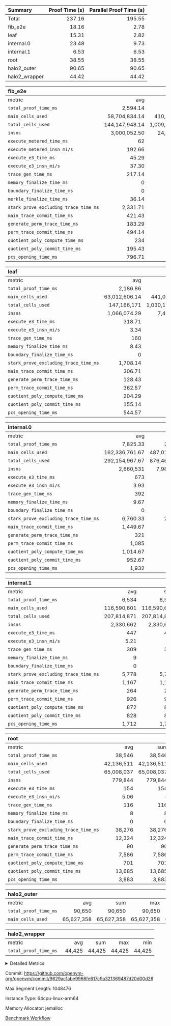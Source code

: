 | Summary | Proof Time (s) | Parallel Proof Time (s) |
|:---|---:|---:|
| Total |  237.16 |  195.55 |
| fib_e2e |  18.16 |  2.78 |
| leaf |  15.31 |  2.82 |
| internal.0 |  23.48 |  9.73 |
| internal.1 |  6.53 |  6.53 |
| root |  38.55 |  38.55 |
| halo2_outer |  90.65 |  90.65 |
| halo2_wrapper |  44.42 |  44.42 |


| fib_e2e |||||
|:---|---:|---:|---:|---:|
|metric|avg|sum|max|min|
| `total_proof_time_ms ` |  2,594.14 |  18,159 |  2,782 |  1,951 |
| `main_cells_used     ` |  58,704,834.14 |  410,933,839 |  59,842,060 |  51,906,075 |
| `total_cells_used    ` |  144,147,948.14 |  1,009,035,637 |  146,796,066 |  128,298,001 |
| `insns               ` |  3,000,052.50 |  24,000,420 |  12,000,210 |  1,512,210 |
| `execute_metered_time_ms` |  62 | -          | -          | -          |
| `execute_metered_insn_mi/s` |  192.66 | -          |  192.66 |  192.66 |
| `execute_e3_time_ms  ` |  45.29 |  317 |  47 |  40 |
| `execute_e3_insn_mi/s` |  37.30 | -          |  37.52 |  37.11 |
| `trace_gen_time_ms   ` |  217.14 |  1,520 |  221 |  199 |
| `memory_finalize_time_ms` |  0 |  0 |  0 |  0 |
| `boundary_finalize_time_ms` |  0 |  0 |  0 |  0 |
| `merkle_finalize_time_ms` |  36.14 |  253 |  37 |  35 |
| `stark_prove_excluding_trace_time_ms` |  2,331.71 |  16,322 |  2,514 |  1,712 |
| `main_trace_commit_time_ms` |  421.43 |  2,950 |  470 |  312 |
| `generate_perm_trace_time_ms` |  183.29 |  1,283 |  211 |  133 |
| `perm_trace_commit_time_ms` |  494.14 |  3,459 |  533 |  336 |
| `quotient_poly_compute_time_ms` |  234 |  1,638 |  252 |  163 |
| `quotient_poly_commit_time_ms` |  195.43 |  1,368 |  243 |  161 |
| `pcs_opening_time_ms ` |  796.71 |  5,577 |  836 |  600 |

| leaf |||||
|:---|---:|---:|---:|---:|
|metric|avg|sum|max|min|
| `total_proof_time_ms ` |  2,186.86 |  15,308 |  2,824 |  2,006 |
| `main_cells_used     ` |  63,012,606.14 |  441,088,243 |  72,248,433 |  60,332,949 |
| `total_cells_used    ` |  147,166,171 |  1,030,163,197 |  170,627,131 |  140,164,943 |
| `insns               ` |  1,066,074.29 |  7,462,520 |  1,260,051 |  1,007,142 |
| `execute_e3_time_ms  ` |  318.71 |  2,231 |  330 |  315 |
| `execute_e3_insn_mi/s` |  3.34 | -          |  3.81 |  3.15 |
| `trace_gen_time_ms   ` |  160 |  1,120 |  189 |  151 |
| `memory_finalize_time_ms` |  8.43 |  59 |  9 |  8 |
| `boundary_finalize_time_ms` |  0 |  0 |  0 |  0 |
| `stark_prove_excluding_trace_time_ms` |  1,708.14 |  11,957 |  2,305 |  1,537 |
| `main_trace_commit_time_ms` |  306.71 |  2,147 |  413 |  269 |
| `generate_perm_trace_time_ms` |  128.43 |  899 |  176 |  115 |
| `perm_trace_commit_time_ms` |  362.57 |  2,538 |  504 |  325 |
| `quotient_poly_compute_time_ms` |  204.29 |  1,430 |  265 |  179 |
| `quotient_poly_commit_time_ms` |  155.14 |  1,086 |  226 |  137 |
| `pcs_opening_time_ms ` |  544.57 |  3,812 |  716 |  488 |

| internal.0 |||||
|:---|---:|---:|---:|---:|
|metric|avg|sum|max|min|
| `total_proof_time_ms ` |  7,825.33 |  23,476 |  9,732 |  4,333 |
| `main_cells_used     ` |  162,336,761.67 |  487,010,285 |  207,103,947 |  74,651,553 |
| `total_cells_used    ` |  292,154,967.67 |  876,464,903 |  371,610,213 |  136,142,163 |
| `insns               ` |  2,660,531 |  7,981,593 |  3,422,596 |  1,151,484 |
| `execute_e3_time_ms  ` |  673 |  2,019 |  864 |  298 |
| `execute_e3_insn_mi/s` |  3.93 | -          |  3.97 |  3.86 |
| `trace_gen_time_ms   ` |  392 |  1,176 |  498 |  180 |
| `memory_finalize_time_ms` |  9.67 |  29 |  11 |  8 |
| `boundary_finalize_time_ms` |  0 |  0 |  0 |  0 |
| `stark_prove_excluding_trace_time_ms` |  6,760.33 |  20,281 |  8,370 |  3,855 |
| `main_trace_commit_time_ms` |  1,449.67 |  4,349 |  1,862 |  728 |
| `generate_perm_trace_time_ms` |  321 |  963 |  398 |  169 |
| `perm_trace_commit_time_ms` |  1,085 |  3,255 |  1,332 |  592 |
| `quotient_poly_compute_time_ms` |  1,014.67 |  3,044 |  1,288 |  535 |
| `quotient_poly_commit_time_ms` |  952.67 |  2,858 |  1,217 |  567 |
| `pcs_opening_time_ms ` |  1,932 |  5,796 |  2,271 |  1,258 |

| internal.1 |||||
|:---|---:|---:|---:|---:|
|metric|avg|sum|max|min|
| `total_proof_time_ms ` |  6,534 |  6,534 |  6,534 |  6,534 |
| `main_cells_used     ` |  116,590,601 |  116,590,601 |  116,590,601 |  116,590,601 |
| `total_cells_used    ` |  207,814,871 |  207,814,871 |  207,814,871 |  207,814,871 |
| `insns               ` |  2,330,662 |  2,330,662 |  2,330,662 |  2,330,662 |
| `execute_e3_time_ms  ` |  447 |  447 |  447 |  447 |
| `execute_e3_insn_mi/s` |  5.21 | -          |  5.21 |  5.21 |
| `trace_gen_time_ms   ` |  309 |  309 |  309 |  309 |
| `memory_finalize_time_ms` |  9 |  9 |  9 |  9 |
| `boundary_finalize_time_ms` |  0 |  0 |  0 |  0 |
| `stark_prove_excluding_trace_time_ms` |  5,778 |  5,778 |  5,778 |  5,778 |
| `main_trace_commit_time_ms` |  1,167 |  1,167 |  1,167 |  1,167 |
| `generate_perm_trace_time_ms` |  264 |  264 |  264 |  264 |
| `perm_trace_commit_time_ms` |  926 |  926 |  926 |  926 |
| `quotient_poly_compute_time_ms` |  872 |  872 |  872 |  872 |
| `quotient_poly_commit_time_ms` |  828 |  828 |  828 |  828 |
| `pcs_opening_time_ms ` |  1,712 |  1,712 |  1,712 |  1,712 |

| root |||||
|:---|---:|---:|---:|---:|
|metric|avg|sum|max|min|
| `total_proof_time_ms ` |  38,546 |  38,546 |  38,546 |  38,546 |
| `main_cells_used     ` |  42,136,511 |  42,136,511 |  42,136,511 |  42,136,511 |
| `total_cells_used    ` |  65,008,037 |  65,008,037 |  65,008,037 |  65,008,037 |
| `insns               ` |  779,844 |  779,844 |  779,844 |  779,844 |
| `execute_e3_time_ms  ` |  154 |  154 |  154 |  154 |
| `execute_e3_insn_mi/s` |  5.06 | -          |  5.06 |  5.06 |
| `trace_gen_time_ms   ` |  116 |  116 |  116 |  116 |
| `memory_finalize_time_ms` |  8 |  8 |  8 |  8 |
| `boundary_finalize_time_ms` |  0 |  0 |  0 |  0 |
| `stark_prove_excluding_trace_time_ms` |  38,276 |  38,276 |  38,276 |  38,276 |
| `main_trace_commit_time_ms` |  12,324 |  12,324 |  12,324 |  12,324 |
| `generate_perm_trace_time_ms` |  90 |  90 |  90 |  90 |
| `perm_trace_commit_time_ms` |  7,586 |  7,586 |  7,586 |  7,586 |
| `quotient_poly_compute_time_ms` |  701 |  701 |  701 |  701 |
| `quotient_poly_commit_time_ms` |  13,685 |  13,685 |  13,685 |  13,685 |
| `pcs_opening_time_ms ` |  3,883 |  3,883 |  3,883 |  3,883 |

| halo2_outer |||||
|:---|---:|---:|---:|---:|
|metric|avg|sum|max|min|
| `total_proof_time_ms ` |  90,650 |  90,650 |  90,650 |  90,650 |
| `main_cells_used     ` |  65,627,358 |  65,627,358 |  65,627,358 |  65,627,358 |

| halo2_wrapper |||||
|:---|---:|---:|---:|---:|
|metric|avg|sum|max|min|
| `total_proof_time_ms ` |  44,425 |  44,425 |  44,425 |  44,425 |



<details>
<summary>Detailed Metrics</summary>

|  | trace_gen_time_ms | total_cells_used | system_trace_gen_time_ms | single_trace_gen_time_ms | prove_time_ms | prove_for_evm_time_ms | memory_finalize_time_ms | main_cells_used | insns | execute_e3_time_ms | execute_e3_insn_mi/s | boundary_finalize_time_ms | app proof_time_ms | agg_layer_time_ms |
| --- | --- | --- | --- | --- | --- | --- | --- | --- | --- | --- | --- | --- | --- |
|  | 115 | 65,008,037 | 115 | 2 | 90,662 | 44,425 | 8 | 42,136,511 | 779,844 | 152 | 5.13 | 0 | 19,942 | 39,670 | 

| group | total_proof_time_ms | single_leaf_agg_time_ms | single_internal_agg_time_ms | prove_segment_time_ms | num_children | memory_to_vec_partition_time_ms | main_cells_used | insns | fri.log_blowup | execute_metered_time_ms | execute_metered_insn_mi/s | compute_user_public_values_proof_time_ms |
| --- | --- | --- | --- | --- | --- | --- | --- | --- | --- | --- | --- | --- |
| fib_e2e |  |  |  | 2,177 |  | 6 |  | 12,000,210 | 1 | 62 | 192.66 | 33 | 
| halo2_outer | 90,650 |  |  |  |  |  | 65,627,358 |  |  |  |  |  | 
| halo2_wrapper | 44,425 |  |  |  |  |  |  |  |  |  |  |  | 
| internal.0 |  |  | 5,567 |  | 3 |  |  |  | 2 |  |  |  | 
| internal.1 |  |  | 7,775 |  | 3 |  |  |  | 2 |  |  |  | 
| leaf |  | 3,604 |  |  | 1 |  |  |  | 1 |  |  |  | 

| group | air_name | idx | rows | prep_cols | perm_cols | main_cols | cells |
| --- | --- | --- | --- | --- | --- | --- | --- |
| internal.0 | AccessAdapterAir<2> | 0 | 1,048,576 |  | 12 | 11 | 24,117,248 | 
| internal.0 | AccessAdapterAir<2> | 1 | 1,048,576 |  | 12 | 11 | 24,117,248 | 
| internal.0 | AccessAdapterAir<2> | 2 | 524,288 |  | 12 | 11 | 12,058,624 | 
| internal.0 | AccessAdapterAir<4> | 0 | 524,288 |  | 12 | 13 | 13,107,200 | 
| internal.0 | AccessAdapterAir<4> | 1 | 524,288 |  | 12 | 13 | 13,107,200 | 
| internal.0 | AccessAdapterAir<4> | 2 | 262,144 |  | 12 | 13 | 6,553,600 | 
| internal.0 | AccessAdapterAir<8> | 0 | 16,384 |  | 12 | 17 | 475,136 | 
| internal.0 | AccessAdapterAir<8> | 1 | 16,384 |  | 12 | 17 | 475,136 | 
| internal.0 | AccessAdapterAir<8> | 2 | 4,096 |  | 12 | 17 | 118,784 | 
| internal.0 | FriReducedOpeningAir | 0 | 1,048,576 |  | 44 | 27 | 74,448,896 | 
| internal.0 | FriReducedOpeningAir | 1 | 1,048,576 |  | 44 | 27 | 74,448,896 | 
| internal.0 | FriReducedOpeningAir | 2 | 524,288 |  | 44 | 27 | 37,224,448 | 
| internal.0 | JalRangeCheckAir | 0 | 131,072 |  | 16 | 12 | 3,670,016 | 
| internal.0 | JalRangeCheckAir | 1 | 131,072 |  | 16 | 12 | 3,670,016 | 
| internal.0 | JalRangeCheckAir | 2 | 65,536 |  | 16 | 12 | 1,835,008 | 
| internal.0 | NativePoseidon2Air<BabyBearParameters>, 1> | 0 | 262,144 |  | 160 | 398 | 146,276,352 | 
| internal.0 | NativePoseidon2Air<BabyBearParameters>, 1> | 1 | 262,144 |  | 160 | 398 | 146,276,352 | 
| internal.0 | NativePoseidon2Air<BabyBearParameters>, 1> | 2 | 65,536 |  | 160 | 398 | 36,569,088 | 
| internal.0 | PhantomAir | 0 | 65,536 |  | 8 | 6 | 917,504 | 
| internal.0 | PhantomAir | 1 | 65,536 |  | 8 | 6 | 917,504 | 
| internal.0 | PhantomAir | 2 | 16,384 |  | 8 | 6 | 229,376 | 
| internal.0 | ProgramAir | 0 | 131,072 |  | 8 | 10 | 2,359,296 | 
| internal.0 | ProgramAir | 1 | 131,072 |  | 8 | 10 | 2,359,296 | 
| internal.0 | ProgramAir | 2 | 131,072 |  | 8 | 10 | 2,359,296 | 
| internal.0 | VariableRangeCheckerAir | 0 | 262,144 | 2 | 8 | 1 | 2,359,296 | 
| internal.0 | VariableRangeCheckerAir | 1 | 262,144 | 2 | 8 | 1 | 2,359,296 | 
| internal.0 | VariableRangeCheckerAir | 2 | 262,144 | 2 | 8 | 1 | 2,359,296 | 
| internal.0 | VmAirWrapper<AluNativeAdapterAir, FieldArithmeticCoreAir> | 0 | 2,097,152 |  | 20 | 29 | 102,760,448 | 
| internal.0 | VmAirWrapper<AluNativeAdapterAir, FieldArithmeticCoreAir> | 1 | 2,097,152 |  | 20 | 29 | 102,760,448 | 
| internal.0 | VmAirWrapper<AluNativeAdapterAir, FieldArithmeticCoreAir> | 2 | 1,048,576 |  | 20 | 29 | 51,380,224 | 
| internal.0 | VmAirWrapper<BranchNativeAdapterAir, BranchEqualCoreAir<1> | 0 | 524,288 |  | 16 | 23 | 20,447,232 | 
| internal.0 | VmAirWrapper<BranchNativeAdapterAir, BranchEqualCoreAir<1> | 1 | 524,288 |  | 16 | 23 | 20,447,232 | 
| internal.0 | VmAirWrapper<BranchNativeAdapterAir, BranchEqualCoreAir<1> | 2 | 131,072 |  | 16 | 23 | 5,111,808 | 
| internal.0 | VmAirWrapper<NativeAdapterAir<2, 0>, PublicValuesCoreAir> | 0 | 64 |  | 16 | 23 | 2,496 | 
| internal.0 | VmAirWrapper<NativeAdapterAir<2, 0>, PublicValuesCoreAir> | 1 | 64 |  | 16 | 23 | 2,496 | 
| internal.0 | VmAirWrapper<NativeAdapterAir<2, 0>, PublicValuesCoreAir> | 2 | 64 |  | 16 | 23 | 2,496 | 
| internal.0 | VmAirWrapper<NativeLoadStoreAdapterAir<1>, NativeLoadStoreCoreAir<1> | 0 | 1,048,576 |  | 24 | 21 | 47,185,920 | 
| internal.0 | VmAirWrapper<NativeLoadStoreAdapterAir<1>, NativeLoadStoreCoreAir<1> | 1 | 1,048,576 |  | 24 | 21 | 47,185,920 | 
| internal.0 | VmAirWrapper<NativeLoadStoreAdapterAir<1>, NativeLoadStoreCoreAir<1> | 2 | 262,144 |  | 24 | 21 | 11,796,480 | 
| internal.0 | VmAirWrapper<NativeLoadStoreAdapterAir<4>, NativeLoadStoreCoreAir<4> | 0 | 262,144 |  | 24 | 27 | 13,369,344 | 
| internal.0 | VmAirWrapper<NativeLoadStoreAdapterAir<4>, NativeLoadStoreCoreAir<4> | 1 | 262,144 |  | 24 | 27 | 13,369,344 | 
| internal.0 | VmAirWrapper<NativeLoadStoreAdapterAir<4>, NativeLoadStoreCoreAir<4> | 2 | 131,072 |  | 24 | 27 | 6,684,672 | 
| internal.0 | VmAirWrapper<NativeVectorizedAdapterAir<4>, FieldExtensionCoreAir> | 0 | 262,144 |  | 20 | 38 | 15,204,352 | 
| internal.0 | VmAirWrapper<NativeVectorizedAdapterAir<4>, FieldExtensionCoreAir> | 1 | 262,144 |  | 20 | 38 | 15,204,352 | 
| internal.0 | VmAirWrapper<NativeVectorizedAdapterAir<4>, FieldExtensionCoreAir> | 2 | 131,072 |  | 20 | 38 | 7,602,176 | 
| internal.0 | VmConnectorAir | 0 | 2 | 1 | 12 | 5 | 34 | 
| internal.0 | VmConnectorAir | 1 | 2 | 1 | 12 | 5 | 34 | 
| internal.0 | VmConnectorAir | 2 | 2 | 1 | 12 | 5 | 34 | 
| internal.0 | VolatileBoundaryAir | 0 | 262,144 |  | 12 | 12 | 6,291,456 | 
| internal.0 | VolatileBoundaryAir | 1 | 262,144 |  | 12 | 12 | 6,291,456 | 
| internal.0 | VolatileBoundaryAir | 2 | 131,072 |  | 12 | 12 | 3,145,728 | 
| internal.1 | AccessAdapterAir<2> | 3 | 524,288 |  | 12 | 11 | 12,058,624 | 
| internal.1 | AccessAdapterAir<4> | 3 | 262,144 |  | 12 | 13 | 6,553,600 | 
| internal.1 | AccessAdapterAir<8> | 3 | 8,192 |  | 12 | 17 | 237,568 | 
| internal.1 | FriReducedOpeningAir | 3 | 524,288 |  | 44 | 27 | 37,224,448 | 
| internal.1 | JalRangeCheckAir | 3 | 131,072 |  | 16 | 12 | 3,670,016 | 
| internal.1 | NativePoseidon2Air<BabyBearParameters>, 1> | 3 | 131,072 |  | 160 | 398 | 73,138,176 | 
| internal.1 | PhantomAir | 3 | 32,768 |  | 8 | 6 | 458,752 | 
| internal.1 | ProgramAir | 3 | 131,072 |  | 8 | 10 | 2,359,296 | 
| internal.1 | VariableRangeCheckerAir | 3 | 262,144 | 2 | 8 | 1 | 2,359,296 | 
| internal.1 | VmAirWrapper<AluNativeAdapterAir, FieldArithmeticCoreAir> | 3 | 2,097,152 |  | 20 | 29 | 102,760,448 | 
| internal.1 | VmAirWrapper<BranchNativeAdapterAir, BranchEqualCoreAir<1> | 3 | 262,144 |  | 16 | 23 | 10,223,616 | 
| internal.1 | VmAirWrapper<NativeAdapterAir<2, 0>, PublicValuesCoreAir> | 3 | 64 |  | 16 | 23 | 2,496 | 
| internal.1 | VmAirWrapper<NativeLoadStoreAdapterAir<1>, NativeLoadStoreCoreAir<1> | 3 | 524,288 |  | 24 | 21 | 23,592,960 | 
| internal.1 | VmAirWrapper<NativeLoadStoreAdapterAir<4>, NativeLoadStoreCoreAir<4> | 3 | 131,072 |  | 24 | 27 | 6,684,672 | 
| internal.1 | VmAirWrapper<NativeVectorizedAdapterAir<4>, FieldExtensionCoreAir> | 3 | 262,144 |  | 20 | 38 | 15,204,352 | 
| internal.1 | VmConnectorAir | 3 | 2 | 1 | 12 | 5 | 34 | 
| internal.1 | VolatileBoundaryAir | 3 | 262,144 |  | 12 | 12 | 6,291,456 | 
| leaf | AccessAdapterAir<2> | 0 | 262,144 |  | 16 | 11 | 7,077,888 | 
| leaf | AccessAdapterAir<2> | 1 | 262,144 |  | 16 | 11 | 7,077,888 | 
| leaf | AccessAdapterAir<2> | 2 | 262,144 |  | 16 | 11 | 7,077,888 | 
| leaf | AccessAdapterAir<2> | 3 | 262,144 |  | 16 | 11 | 7,077,888 | 
| leaf | AccessAdapterAir<2> | 4 | 262,144 |  | 16 | 11 | 7,077,888 | 
| leaf | AccessAdapterAir<2> | 5 | 262,144 |  | 16 | 11 | 7,077,888 | 
| leaf | AccessAdapterAir<2> | 6 | 262,144 |  | 16 | 11 | 7,077,888 | 
| leaf | AccessAdapterAir<4> | 0 | 131,072 |  | 16 | 13 | 3,801,088 | 
| leaf | AccessAdapterAir<4> | 1 | 131,072 |  | 16 | 13 | 3,801,088 | 
| leaf | AccessAdapterAir<4> | 2 | 131,072 |  | 16 | 13 | 3,801,088 | 
| leaf | AccessAdapterAir<4> | 3 | 131,072 |  | 16 | 13 | 3,801,088 | 
| leaf | AccessAdapterAir<4> | 4 | 131,072 |  | 16 | 13 | 3,801,088 | 
| leaf | AccessAdapterAir<4> | 5 | 131,072 |  | 16 | 13 | 3,801,088 | 
| leaf | AccessAdapterAir<4> | 6 | 131,072 |  | 16 | 13 | 3,801,088 | 
| leaf | AccessAdapterAir<8> | 0 | 4,096 |  | 16 | 17 | 135,168 | 
| leaf | AccessAdapterAir<8> | 1 | 2,048 |  | 16 | 17 | 67,584 | 
| leaf | AccessAdapterAir<8> | 2 | 2,048 |  | 16 | 17 | 67,584 | 
| leaf | AccessAdapterAir<8> | 3 | 2,048 |  | 16 | 17 | 67,584 | 
| leaf | AccessAdapterAir<8> | 4 | 2,048 |  | 16 | 17 | 67,584 | 
| leaf | AccessAdapterAir<8> | 5 | 2,048 |  | 16 | 17 | 67,584 | 
| leaf | AccessAdapterAir<8> | 6 | 4,096 |  | 16 | 17 | 135,168 | 
| leaf | FriReducedOpeningAir | 0 | 524,288 |  | 84 | 27 | 58,195,968 | 
| leaf | FriReducedOpeningAir | 1 | 262,144 |  | 84 | 27 | 29,097,984 | 
| leaf | FriReducedOpeningAir | 2 | 262,144 |  | 84 | 27 | 29,097,984 | 
| leaf | FriReducedOpeningAir | 3 | 262,144 |  | 84 | 27 | 29,097,984 | 
| leaf | FriReducedOpeningAir | 4 | 262,144 |  | 84 | 27 | 29,097,984 | 
| leaf | FriReducedOpeningAir | 5 | 262,144 |  | 84 | 27 | 29,097,984 | 
| leaf | FriReducedOpeningAir | 6 | 262,144 |  | 84 | 27 | 29,097,984 | 
| leaf | JalRangeCheckAir | 0 | 65,536 |  | 28 | 12 | 2,621,440 | 
| leaf | JalRangeCheckAir | 1 | 65,536 |  | 28 | 12 | 2,621,440 | 
| leaf | JalRangeCheckAir | 2 | 65,536 |  | 28 | 12 | 2,621,440 | 
| leaf | JalRangeCheckAir | 3 | 65,536 |  | 28 | 12 | 2,621,440 | 
| leaf | JalRangeCheckAir | 4 | 65,536 |  | 28 | 12 | 2,621,440 | 
| leaf | JalRangeCheckAir | 5 | 65,536 |  | 28 | 12 | 2,621,440 | 
| leaf | JalRangeCheckAir | 6 | 65,536 |  | 28 | 12 | 2,621,440 | 
| leaf | NativePoseidon2Air<BabyBearParameters>, 1> | 0 | 65,536 |  | 312 | 398 | 46,530,560 | 
| leaf | NativePoseidon2Air<BabyBearParameters>, 1> | 1 | 65,536 |  | 312 | 398 | 46,530,560 | 
| leaf | NativePoseidon2Air<BabyBearParameters>, 1> | 2 | 65,536 |  | 312 | 398 | 46,530,560 | 
| leaf | NativePoseidon2Air<BabyBearParameters>, 1> | 3 | 65,536 |  | 312 | 398 | 46,530,560 | 
| leaf | NativePoseidon2Air<BabyBearParameters>, 1> | 4 | 65,536 |  | 312 | 398 | 46,530,560 | 
| leaf | NativePoseidon2Air<BabyBearParameters>, 1> | 5 | 65,536 |  | 312 | 398 | 46,530,560 | 
| leaf | NativePoseidon2Air<BabyBearParameters>, 1> | 6 | 65,536 |  | 312 | 398 | 46,530,560 | 
| leaf | PhantomAir | 0 | 32,768 |  | 12 | 6 | 589,824 | 
| leaf | PhantomAir | 1 | 32,768 |  | 12 | 6 | 589,824 | 
| leaf | PhantomAir | 2 | 32,768 |  | 12 | 6 | 589,824 | 
| leaf | PhantomAir | 3 | 32,768 |  | 12 | 6 | 589,824 | 
| leaf | PhantomAir | 4 | 32,768 |  | 12 | 6 | 589,824 | 
| leaf | PhantomAir | 5 | 32,768 |  | 12 | 6 | 589,824 | 
| leaf | PhantomAir | 6 | 32,768 |  | 12 | 6 | 589,824 | 
| leaf | ProgramAir | 0 | 131,072 |  | 8 | 10 | 2,359,296 | 
| leaf | ProgramAir | 1 | 131,072 |  | 8 | 10 | 2,359,296 | 
| leaf | ProgramAir | 2 | 131,072 |  | 8 | 10 | 2,359,296 | 
| leaf | ProgramAir | 3 | 131,072 |  | 8 | 10 | 2,359,296 | 
| leaf | ProgramAir | 4 | 131,072 |  | 8 | 10 | 2,359,296 | 
| leaf | ProgramAir | 5 | 131,072 |  | 8 | 10 | 2,359,296 | 
| leaf | ProgramAir | 6 | 131,072 |  | 8 | 10 | 2,359,296 | 
| leaf | VariableRangeCheckerAir | 0 | 262,144 | 2 | 8 | 1 | 2,359,296 | 
| leaf | VariableRangeCheckerAir | 1 | 262,144 | 2 | 8 | 1 | 2,359,296 | 
| leaf | VariableRangeCheckerAir | 2 | 262,144 | 2 | 8 | 1 | 2,359,296 | 
| leaf | VariableRangeCheckerAir | 3 | 262,144 | 2 | 8 | 1 | 2,359,296 | 
| leaf | VariableRangeCheckerAir | 4 | 262,144 | 2 | 8 | 1 | 2,359,296 | 
| leaf | VariableRangeCheckerAir | 5 | 262,144 | 2 | 8 | 1 | 2,359,296 | 
| leaf | VariableRangeCheckerAir | 6 | 262,144 | 2 | 8 | 1 | 2,359,296 | 
| leaf | VmAirWrapper<AluNativeAdapterAir, FieldArithmeticCoreAir> | 0 | 1,048,576 |  | 36 | 29 | 68,157,440 | 
| leaf | VmAirWrapper<AluNativeAdapterAir, FieldArithmeticCoreAir> | 1 | 524,288 |  | 36 | 29 | 34,078,720 | 
| leaf | VmAirWrapper<AluNativeAdapterAir, FieldArithmeticCoreAir> | 2 | 524,288 |  | 36 | 29 | 34,078,720 | 
| leaf | VmAirWrapper<AluNativeAdapterAir, FieldArithmeticCoreAir> | 3 | 524,288 |  | 36 | 29 | 34,078,720 | 
| leaf | VmAirWrapper<AluNativeAdapterAir, FieldArithmeticCoreAir> | 4 | 524,288 |  | 36 | 29 | 34,078,720 | 
| leaf | VmAirWrapper<AluNativeAdapterAir, FieldArithmeticCoreAir> | 5 | 524,288 |  | 36 | 29 | 34,078,720 | 
| leaf | VmAirWrapper<AluNativeAdapterAir, FieldArithmeticCoreAir> | 6 | 1,048,576 |  | 36 | 29 | 68,157,440 | 
| leaf | VmAirWrapper<BranchNativeAdapterAir, BranchEqualCoreAir<1> | 0 | 131,072 |  | 28 | 23 | 6,684,672 | 
| leaf | VmAirWrapper<BranchNativeAdapterAir, BranchEqualCoreAir<1> | 1 | 131,072 |  | 28 | 23 | 6,684,672 | 
| leaf | VmAirWrapper<BranchNativeAdapterAir, BranchEqualCoreAir<1> | 2 | 131,072 |  | 28 | 23 | 6,684,672 | 
| leaf | VmAirWrapper<BranchNativeAdapterAir, BranchEqualCoreAir<1> | 3 | 131,072 |  | 28 | 23 | 6,684,672 | 
| leaf | VmAirWrapper<BranchNativeAdapterAir, BranchEqualCoreAir<1> | 4 | 131,072 |  | 28 | 23 | 6,684,672 | 
| leaf | VmAirWrapper<BranchNativeAdapterAir, BranchEqualCoreAir<1> | 5 | 131,072 |  | 28 | 23 | 6,684,672 | 
| leaf | VmAirWrapper<BranchNativeAdapterAir, BranchEqualCoreAir<1> | 6 | 131,072 |  | 28 | 23 | 6,684,672 | 
| leaf | VmAirWrapper<NativeAdapterAir<2, 0>, PublicValuesCoreAir> | 0 | 64 |  | 28 | 27 | 3,520 | 
| leaf | VmAirWrapper<NativeAdapterAir<2, 0>, PublicValuesCoreAir> | 1 | 64 |  | 28 | 27 | 3,520 | 
| leaf | VmAirWrapper<NativeAdapterAir<2, 0>, PublicValuesCoreAir> | 2 | 64 |  | 28 | 27 | 3,520 | 
| leaf | VmAirWrapper<NativeAdapterAir<2, 0>, PublicValuesCoreAir> | 3 | 64 |  | 28 | 27 | 3,520 | 
| leaf | VmAirWrapper<NativeAdapterAir<2, 0>, PublicValuesCoreAir> | 4 | 64 |  | 28 | 27 | 3,520 | 
| leaf | VmAirWrapper<NativeAdapterAir<2, 0>, PublicValuesCoreAir> | 5 | 64 |  | 28 | 27 | 3,520 | 
| leaf | VmAirWrapper<NativeAdapterAir<2, 0>, PublicValuesCoreAir> | 6 | 64 |  | 28 | 27 | 3,520 | 
| leaf | VmAirWrapper<NativeLoadStoreAdapterAir<1>, NativeLoadStoreCoreAir<1> | 0 | 524,288 |  | 40 | 21 | 31,981,568 | 
| leaf | VmAirWrapper<NativeLoadStoreAdapterAir<1>, NativeLoadStoreCoreAir<1> | 1 | 262,144 |  | 40 | 21 | 15,990,784 | 
| leaf | VmAirWrapper<NativeLoadStoreAdapterAir<1>, NativeLoadStoreCoreAir<1> | 2 | 262,144 |  | 40 | 21 | 15,990,784 | 
| leaf | VmAirWrapper<NativeLoadStoreAdapterAir<1>, NativeLoadStoreCoreAir<1> | 3 | 262,144 |  | 40 | 21 | 15,990,784 | 
| leaf | VmAirWrapper<NativeLoadStoreAdapterAir<1>, NativeLoadStoreCoreAir<1> | 4 | 262,144 |  | 40 | 21 | 15,990,784 | 
| leaf | VmAirWrapper<NativeLoadStoreAdapterAir<1>, NativeLoadStoreCoreAir<1> | 5 | 262,144 |  | 40 | 21 | 15,990,784 | 
| leaf | VmAirWrapper<NativeLoadStoreAdapterAir<1>, NativeLoadStoreCoreAir<1> | 6 | 262,144 |  | 40 | 21 | 15,990,784 | 
| leaf | VmAirWrapper<NativeLoadStoreAdapterAir<4>, NativeLoadStoreCoreAir<4> | 0 | 131,072 |  | 40 | 27 | 8,781,824 | 
| leaf | VmAirWrapper<NativeLoadStoreAdapterAir<4>, NativeLoadStoreCoreAir<4> | 1 | 131,072 |  | 40 | 27 | 8,781,824 | 
| leaf | VmAirWrapper<NativeLoadStoreAdapterAir<4>, NativeLoadStoreCoreAir<4> | 2 | 131,072 |  | 40 | 27 | 8,781,824 | 
| leaf | VmAirWrapper<NativeLoadStoreAdapterAir<4>, NativeLoadStoreCoreAir<4> | 3 | 131,072 |  | 40 | 27 | 8,781,824 | 
| leaf | VmAirWrapper<NativeLoadStoreAdapterAir<4>, NativeLoadStoreCoreAir<4> | 4 | 131,072 |  | 40 | 27 | 8,781,824 | 
| leaf | VmAirWrapper<NativeLoadStoreAdapterAir<4>, NativeLoadStoreCoreAir<4> | 5 | 131,072 |  | 40 | 27 | 8,781,824 | 
| leaf | VmAirWrapper<NativeLoadStoreAdapterAir<4>, NativeLoadStoreCoreAir<4> | 6 | 131,072 |  | 40 | 27 | 8,781,824 | 
| leaf | VmAirWrapper<NativeVectorizedAdapterAir<4>, FieldExtensionCoreAir> | 0 | 131,072 |  | 36 | 38 | 9,699,328 | 
| leaf | VmAirWrapper<NativeVectorizedAdapterAir<4>, FieldExtensionCoreAir> | 1 | 65,536 |  | 36 | 38 | 4,849,664 | 
| leaf | VmAirWrapper<NativeVectorizedAdapterAir<4>, FieldExtensionCoreAir> | 2 | 65,536 |  | 36 | 38 | 4,849,664 | 
| leaf | VmAirWrapper<NativeVectorizedAdapterAir<4>, FieldExtensionCoreAir> | 3 | 65,536 |  | 36 | 38 | 4,849,664 | 
| leaf | VmAirWrapper<NativeVectorizedAdapterAir<4>, FieldExtensionCoreAir> | 4 | 65,536 |  | 36 | 38 | 4,849,664 | 
| leaf | VmAirWrapper<NativeVectorizedAdapterAir<4>, FieldExtensionCoreAir> | 5 | 65,536 |  | 36 | 38 | 4,849,664 | 
| leaf | VmAirWrapper<NativeVectorizedAdapterAir<4>, FieldExtensionCoreAir> | 6 | 131,072 |  | 36 | 38 | 9,699,328 | 
| leaf | VmConnectorAir | 0 | 2 | 1 | 16 | 5 | 42 | 
| leaf | VmConnectorAir | 1 | 2 | 1 | 16 | 5 | 42 | 
| leaf | VmConnectorAir | 2 | 2 | 1 | 16 | 5 | 42 | 
| leaf | VmConnectorAir | 3 | 2 | 1 | 16 | 5 | 42 | 
| leaf | VmConnectorAir | 4 | 2 | 1 | 16 | 5 | 42 | 
| leaf | VmConnectorAir | 5 | 2 | 1 | 16 | 5 | 42 | 
| leaf | VmConnectorAir | 6 | 2 | 1 | 16 | 5 | 42 | 
| leaf | VolatileBoundaryAir | 0 | 131,072 |  | 20 | 12 | 4,194,304 | 
| leaf | VolatileBoundaryAir | 1 | 131,072 |  | 20 | 12 | 4,194,304 | 
| leaf | VolatileBoundaryAir | 2 | 131,072 |  | 20 | 12 | 4,194,304 | 
| leaf | VolatileBoundaryAir | 3 | 131,072 |  | 20 | 12 | 4,194,304 | 
| leaf | VolatileBoundaryAir | 4 | 131,072 |  | 20 | 12 | 4,194,304 | 
| leaf | VolatileBoundaryAir | 5 | 131,072 |  | 20 | 12 | 4,194,304 | 
| leaf | VolatileBoundaryAir | 6 | 131,072 |  | 20 | 12 | 4,194,304 | 
| root | AccessAdapterAir<2> | 0 | 262,144 |  | 8 | 11 | 4,980,736 | 
| root | AccessAdapterAir<4> | 0 | 131,072 |  | 8 | 13 | 2,752,512 | 
| root | AccessAdapterAir<8> | 0 | 4,096 |  | 8 | 17 | 102,400 | 
| root | FriReducedOpeningAir | 0 | 131,072 |  | 24 | 27 | 6,684,672 | 
| root | JalRangeCheckAir | 0 | 32,768 |  | 12 | 12 | 786,432 | 
| root | NativePoseidon2Air<BabyBearParameters>, 1> | 0 | 32,768 |  | 84 | 398 | 15,794,176 | 
| root | PhantomAir | 0 | 8,192 |  | 8 | 6 | 114,688 | 
| root | ProgramAir | 0 | 131,072 |  | 8 | 10 | 2,359,296 | 
| root | VariableRangeCheckerAir | 0 | 262,144 | 2 | 8 | 1 | 2,359,296 | 
| root | VmAirWrapper<AluNativeAdapterAir, FieldArithmeticCoreAir> | 0 | 524,288 |  | 12 | 29 | 21,495,808 | 
| root | VmAirWrapper<BranchNativeAdapterAir, BranchEqualCoreAir<1> | 0 | 131,072 |  | 12 | 23 | 4,587,520 | 
| root | VmAirWrapper<NativeAdapterAir<2, 0>, PublicValuesCoreAir> | 0 | 64 |  | 12 | 22 | 2,176 | 
| root | VmAirWrapper<NativeLoadStoreAdapterAir<1>, NativeLoadStoreCoreAir<1> | 0 | 262,144 |  | 16 | 21 | 9,699,328 | 
| root | VmAirWrapper<NativeLoadStoreAdapterAir<4>, NativeLoadStoreCoreAir<4> | 0 | 65,536 |  | 16 | 27 | 2,818,048 | 
| root | VmAirWrapper<NativeVectorizedAdapterAir<4>, FieldExtensionCoreAir> | 0 | 65,536 |  | 12 | 38 | 3,276,800 | 
| root | VmConnectorAir | 0 | 2 | 1 | 8 | 5 | 26 | 
| root | VolatileBoundaryAir | 0 | 131,072 |  | 8 | 12 | 2,621,440 | 

| group | air_name | segment | rows | prep_cols | perm_cols | main_cols | cells |
| --- | --- | --- | --- | --- | --- | --- | --- |
| fib_e2e | AccessAdapterAir<8> | 0 | 64 |  | 16 | 17 | 2,112 | 
| fib_e2e | AccessAdapterAir<8> | 1 | 16 |  | 16 | 17 | 528 | 
| fib_e2e | AccessAdapterAir<8> | 2 | 16 |  | 16 | 17 | 528 | 
| fib_e2e | AccessAdapterAir<8> | 3 | 16 |  | 16 | 17 | 528 | 
| fib_e2e | AccessAdapterAir<8> | 4 | 16 |  | 16 | 17 | 528 | 
| fib_e2e | AccessAdapterAir<8> | 5 | 16 |  | 16 | 17 | 528 | 
| fib_e2e | AccessAdapterAir<8> | 6 | 64 |  | 16 | 17 | 2,112 | 
| fib_e2e | BitwiseOperationLookupAir<8> | 0 | 65,536 | 3 | 8 | 2 | 655,360 | 
| fib_e2e | BitwiseOperationLookupAir<8> | 1 | 65,536 | 3 | 8 | 2 | 655,360 | 
| fib_e2e | BitwiseOperationLookupAir<8> | 2 | 65,536 | 3 | 8 | 2 | 655,360 | 
| fib_e2e | BitwiseOperationLookupAir<8> | 3 | 65,536 | 3 | 8 | 2 | 655,360 | 
| fib_e2e | BitwiseOperationLookupAir<8> | 4 | 65,536 | 3 | 8 | 2 | 655,360 | 
| fib_e2e | BitwiseOperationLookupAir<8> | 5 | 65,536 | 3 | 8 | 2 | 655,360 | 
| fib_e2e | BitwiseOperationLookupAir<8> | 6 | 65,536 | 3 | 8 | 2 | 655,360 | 
| fib_e2e | MemoryMerkleAir<8> | 0 | 256 |  | 16 | 32 | 12,288 | 
| fib_e2e | MemoryMerkleAir<8> | 1 | 128 |  | 16 | 32 | 6,144 | 
| fib_e2e | MemoryMerkleAir<8> | 2 | 128 |  | 16 | 32 | 6,144 | 
| fib_e2e | MemoryMerkleAir<8> | 3 | 128 |  | 16 | 32 | 6,144 | 
| fib_e2e | MemoryMerkleAir<8> | 4 | 128 |  | 16 | 32 | 6,144 | 
| fib_e2e | MemoryMerkleAir<8> | 5 | 128 |  | 16 | 32 | 6,144 | 
| fib_e2e | MemoryMerkleAir<8> | 6 | 256 |  | 16 | 32 | 12,288 | 
| fib_e2e | PersistentBoundaryAir<8> | 0 | 64 |  | 12 | 20 | 2,048 | 
| fib_e2e | PersistentBoundaryAir<8> | 1 | 16 |  | 12 | 20 | 512 | 
| fib_e2e | PersistentBoundaryAir<8> | 2 | 16 |  | 12 | 20 | 512 | 
| fib_e2e | PersistentBoundaryAir<8> | 3 | 16 |  | 12 | 20 | 512 | 
| fib_e2e | PersistentBoundaryAir<8> | 4 | 16 |  | 12 | 20 | 512 | 
| fib_e2e | PersistentBoundaryAir<8> | 5 | 16 |  | 12 | 20 | 512 | 
| fib_e2e | PersistentBoundaryAir<8> | 6 | 64 |  | 12 | 20 | 2,048 | 
| fib_e2e | PhantomAir | 0 | 1 |  | 12 | 6 | 18 | 
| fib_e2e | Poseidon2PeripheryAir<BabyBearParameters>, 1> | 0 | 256 |  | 8 | 300 | 78,848 | 
| fib_e2e | Poseidon2PeripheryAir<BabyBearParameters>, 1> | 1 | 128 |  | 8 | 300 | 39,424 | 
| fib_e2e | Poseidon2PeripheryAir<BabyBearParameters>, 1> | 2 | 128 |  | 8 | 300 | 39,424 | 
| fib_e2e | Poseidon2PeripheryAir<BabyBearParameters>, 1> | 3 | 128 |  | 8 | 300 | 39,424 | 
| fib_e2e | Poseidon2PeripheryAir<BabyBearParameters>, 1> | 4 | 128 |  | 8 | 300 | 39,424 | 
| fib_e2e | Poseidon2PeripheryAir<BabyBearParameters>, 1> | 5 | 128 |  | 8 | 300 | 39,424 | 
| fib_e2e | Poseidon2PeripheryAir<BabyBearParameters>, 1> | 6 | 256 |  | 8 | 300 | 78,848 | 
| fib_e2e | ProgramAir | 0 | 8,192 |  | 8 | 10 | 147,456 | 
| fib_e2e | ProgramAir | 1 | 8,192 |  | 8 | 10 | 147,456 | 
| fib_e2e | ProgramAir | 2 | 8,192 |  | 8 | 10 | 147,456 | 
| fib_e2e | ProgramAir | 3 | 8,192 |  | 8 | 10 | 147,456 | 
| fib_e2e | ProgramAir | 4 | 8,192 |  | 8 | 10 | 147,456 | 
| fib_e2e | ProgramAir | 5 | 8,192 |  | 8 | 10 | 147,456 | 
| fib_e2e | ProgramAir | 6 | 8,192 |  | 8 | 10 | 147,456 | 
| fib_e2e | RangeTupleCheckerAir<2> | 0 | 524,288 | 2 | 8 | 1 | 4,718,592 | 
| fib_e2e | RangeTupleCheckerAir<2> | 1 | 524,288 | 2 | 8 | 1 | 4,718,592 | 
| fib_e2e | RangeTupleCheckerAir<2> | 2 | 524,288 | 2 | 8 | 1 | 4,718,592 | 
| fib_e2e | RangeTupleCheckerAir<2> | 3 | 524,288 | 2 | 8 | 1 | 4,718,592 | 
| fib_e2e | RangeTupleCheckerAir<2> | 4 | 524,288 | 2 | 8 | 1 | 4,718,592 | 
| fib_e2e | RangeTupleCheckerAir<2> | 5 | 524,288 | 2 | 8 | 1 | 4,718,592 | 
| fib_e2e | RangeTupleCheckerAir<2> | 6 | 524,288 | 2 | 8 | 1 | 4,718,592 | 
| fib_e2e | Rv32HintStoreAir | 0 | 4 |  | 44 | 32 | 304 | 
| fib_e2e | VariableRangeCheckerAir | 0 | 262,144 | 2 | 8 | 1 | 2,359,296 | 
| fib_e2e | VariableRangeCheckerAir | 1 | 262,144 | 2 | 8 | 1 | 2,359,296 | 
| fib_e2e | VariableRangeCheckerAir | 2 | 262,144 | 2 | 8 | 1 | 2,359,296 | 
| fib_e2e | VariableRangeCheckerAir | 3 | 262,144 | 2 | 8 | 1 | 2,359,296 | 
| fib_e2e | VariableRangeCheckerAir | 4 | 262,144 | 2 | 8 | 1 | 2,359,296 | 
| fib_e2e | VariableRangeCheckerAir | 5 | 262,144 | 2 | 8 | 1 | 2,359,296 | 
| fib_e2e | VariableRangeCheckerAir | 6 | 262,144 | 2 | 8 | 1 | 2,359,296 | 
| fib_e2e | VmAirWrapper<Rv32BaseAluAdapterAir, BaseAluCoreAir<4, 8> | 0 | 2,097,152 |  | 52 | 36 | 184,549,376 | 
| fib_e2e | VmAirWrapper<Rv32BaseAluAdapterAir, BaseAluCoreAir<4, 8> | 1 | 2,097,152 |  | 52 | 36 | 184,549,376 | 
| fib_e2e | VmAirWrapper<Rv32BaseAluAdapterAir, BaseAluCoreAir<4, 8> | 2 | 2,097,152 |  | 52 | 36 | 184,549,376 | 
| fib_e2e | VmAirWrapper<Rv32BaseAluAdapterAir, BaseAluCoreAir<4, 8> | 3 | 2,097,152 |  | 52 | 36 | 184,549,376 | 
| fib_e2e | VmAirWrapper<Rv32BaseAluAdapterAir, BaseAluCoreAir<4, 8> | 4 | 2,097,152 |  | 52 | 36 | 184,549,376 | 
| fib_e2e | VmAirWrapper<Rv32BaseAluAdapterAir, BaseAluCoreAir<4, 8> | 5 | 2,097,152 |  | 52 | 36 | 184,549,376 | 
| fib_e2e | VmAirWrapper<Rv32BaseAluAdapterAir, BaseAluCoreAir<4, 8> | 6 | 1,048,576 |  | 52 | 36 | 92,274,688 | 
| fib_e2e | VmAirWrapper<Rv32BaseAluAdapterAir, LessThanCoreAir<4, 8> | 0 | 524,288 |  | 40 | 37 | 40,370,176 | 
| fib_e2e | VmAirWrapper<Rv32BaseAluAdapterAir, LessThanCoreAir<4, 8> | 1 | 524,288 |  | 40 | 37 | 40,370,176 | 
| fib_e2e | VmAirWrapper<Rv32BaseAluAdapterAir, LessThanCoreAir<4, 8> | 2 | 524,288 |  | 40 | 37 | 40,370,176 | 
| fib_e2e | VmAirWrapper<Rv32BaseAluAdapterAir, LessThanCoreAir<4, 8> | 3 | 524,288 |  | 40 | 37 | 40,370,176 | 
| fib_e2e | VmAirWrapper<Rv32BaseAluAdapterAir, LessThanCoreAir<4, 8> | 4 | 524,288 |  | 40 | 37 | 40,370,176 | 
| fib_e2e | VmAirWrapper<Rv32BaseAluAdapterAir, LessThanCoreAir<4, 8> | 5 | 524,288 |  | 40 | 37 | 40,370,176 | 
| fib_e2e | VmAirWrapper<Rv32BaseAluAdapterAir, LessThanCoreAir<4, 8> | 6 | 524,288 |  | 40 | 37 | 40,370,176 | 
| fib_e2e | VmAirWrapper<Rv32BranchAdapterAir, BranchEqualCoreAir<4> | 0 | 262,144 |  | 28 | 26 | 14,155,776 | 
| fib_e2e | VmAirWrapper<Rv32BranchAdapterAir, BranchEqualCoreAir<4> | 1 | 262,144 |  | 28 | 26 | 14,155,776 | 
| fib_e2e | VmAirWrapper<Rv32BranchAdapterAir, BranchEqualCoreAir<4> | 2 | 262,144 |  | 28 | 26 | 14,155,776 | 
| fib_e2e | VmAirWrapper<Rv32BranchAdapterAir, BranchEqualCoreAir<4> | 3 | 262,144 |  | 28 | 26 | 14,155,776 | 
| fib_e2e | VmAirWrapper<Rv32BranchAdapterAir, BranchEqualCoreAir<4> | 4 | 262,144 |  | 28 | 26 | 14,155,776 | 
| fib_e2e | VmAirWrapper<Rv32BranchAdapterAir, BranchEqualCoreAir<4> | 5 | 262,144 |  | 28 | 26 | 14,155,776 | 
| fib_e2e | VmAirWrapper<Rv32BranchAdapterAir, BranchEqualCoreAir<4> | 6 | 262,144 |  | 28 | 26 | 14,155,776 | 
| fib_e2e | VmAirWrapper<Rv32BranchAdapterAir, BranchLessThanCoreAir<4, 8> | 0 | 4 |  | 32 | 32 | 256 | 
| fib_e2e | VmAirWrapper<Rv32BranchAdapterAir, BranchLessThanCoreAir<4, 8> | 6 | 2 |  | 32 | 32 | 128 | 
| fib_e2e | VmAirWrapper<Rv32CondRdWriteAdapterAir, Rv32JalLuiCoreAir> | 0 | 131,072 |  | 28 | 18 | 6,029,312 | 
| fib_e2e | VmAirWrapper<Rv32CondRdWriteAdapterAir, Rv32JalLuiCoreAir> | 1 | 131,072 |  | 28 | 18 | 6,029,312 | 
| fib_e2e | VmAirWrapper<Rv32CondRdWriteAdapterAir, Rv32JalLuiCoreAir> | 2 | 131,072 |  | 28 | 18 | 6,029,312 | 
| fib_e2e | VmAirWrapper<Rv32CondRdWriteAdapterAir, Rv32JalLuiCoreAir> | 3 | 131,072 |  | 28 | 18 | 6,029,312 | 
| fib_e2e | VmAirWrapper<Rv32CondRdWriteAdapterAir, Rv32JalLuiCoreAir> | 4 | 131,072 |  | 28 | 18 | 6,029,312 | 
| fib_e2e | VmAirWrapper<Rv32CondRdWriteAdapterAir, Rv32JalLuiCoreAir> | 5 | 131,072 |  | 28 | 18 | 6,029,312 | 
| fib_e2e | VmAirWrapper<Rv32CondRdWriteAdapterAir, Rv32JalLuiCoreAir> | 6 | 131,072 |  | 28 | 18 | 6,029,312 | 
| fib_e2e | VmAirWrapper<Rv32JalrAdapterAir, Rv32JalrCoreAir> | 0 | 4 |  | 36 | 28 | 256 | 
| fib_e2e | VmAirWrapper<Rv32JalrAdapterAir, Rv32JalrCoreAir> | 6 | 16 |  | 36 | 28 | 1,024 | 
| fib_e2e | VmAirWrapper<Rv32LoadStoreAdapterAir, LoadStoreCoreAir<4> | 0 | 32 |  | 52 | 41 | 2,976 | 
| fib_e2e | VmAirWrapper<Rv32LoadStoreAdapterAir, LoadStoreCoreAir<4> | 6 | 64 |  | 52 | 41 | 5,952 | 
| fib_e2e | VmAirWrapper<Rv32RdWriteAdapterAir, Rv32AuipcCoreAir> | 0 | 8 |  | 28 | 20 | 384 | 
| fib_e2e | VmAirWrapper<Rv32RdWriteAdapterAir, Rv32AuipcCoreAir> | 6 | 4 |  | 28 | 20 | 192 | 
| fib_e2e | VmConnectorAir | 0 | 2 | 1 | 16 | 5 | 42 | 
| fib_e2e | VmConnectorAir | 1 | 2 | 1 | 16 | 5 | 42 | 
| fib_e2e | VmConnectorAir | 2 | 2 | 1 | 16 | 5 | 42 | 
| fib_e2e | VmConnectorAir | 3 | 2 | 1 | 16 | 5 | 42 | 
| fib_e2e | VmConnectorAir | 4 | 2 | 1 | 16 | 5 | 42 | 
| fib_e2e | VmConnectorAir | 5 | 2 | 1 | 16 | 5 | 42 | 
| fib_e2e | VmConnectorAir | 6 | 2 | 1 | 16 | 5 | 42 | 

| group | idx | trace_gen_time_ms | total_proof_time_ms | total_cells_used | total_cells | system_trace_gen_time_ms | stark_prove_excluding_trace_time_ms | single_trace_gen_time_ms | quotient_poly_compute_time_ms | quotient_poly_commit_time_ms | perm_trace_commit_time_ms | pcs_opening_time_ms | memory_finalize_time_ms | main_trace_commit_time_ms | main_cells_used | insns | generate_perm_trace_time_ms | fri.log_blowup | execute_e3_time_ms | execute_e3_insn_mi/s | boundary_finalize_time_ms |
| --- | --- | --- | --- | --- | --- | --- | --- | --- | --- | --- | --- | --- | --- | --- | --- | --- | --- | --- | --- | --- | --- |
| internal.0 | 0 | 498 | 9,732 | 371,610,213 | 472,992,226 | 498 | 8,370 | 2 | 1,288 | 1,217 | 1,331 | 2,271 | 11 | 1,862 | 207,103,947 | 3,422,596 | 396 |  | 864 | 3.96 | 0 | 
| internal.0 | 1 | 498 | 9,411 | 368,712,527 | 472,992,226 | 498 | 8,056 | 2 | 1,221 | 1,074 | 1,332 | 2,267 | 10 | 1,759 | 205,254,785 | 3,407,513 | 398 |  | 857 | 3.97 | 0 | 
| internal.0 | 2 | 180 | 4,333 | 136,142,163 | 185,031,138 | 180 | 3,855 | 2 | 535 | 567 | 592 | 1,258 | 8 | 728 | 74,651,553 | 1,151,484 | 169 |  | 298 | 3.86 | 0 | 
| internal.1 | 3 | 309 | 6,534 | 207,814,871 | 302,819,810 | 309 | 5,778 | 2 | 872 | 828 | 926 | 1,712 | 9 | 1,167 | 116,590,601 | 2,330,662 | 264 |  | 447 | 5.21 | 0 | 
| leaf | 0 | 189 | 2,824 | 170,627,131 | 253,173,226 | 189 | 2,305 | 2 | 265 | 226 | 504 | 716 | 9 | 413 | 72,248,433 | 1,260,051 | 176 |  | 330 | 3.81 | 0 | 
| leaf | 1 | 151 | 2,012 | 140,166,903 | 169,088,490 | 151 | 1,544 | 2 | 197 | 137 | 325 | 494 | 9 | 270 | 60,333,537 | 1,007,191 | 116 |  | 317 | 3.17 | 0 | 
| leaf | 2 | 151 | 2,026 | 140,167,143 | 169,088,490 | 151 | 1,556 | 2 | 185 | 142 | 325 | 496 | 8 | 282 | 60,333,609 | 1,007,197 | 118 |  | 319 | 3.15 | 0 | 
| leaf | 3 | 151 | 2,011 | 140,168,343 | 169,088,490 | 151 | 1,544 | 2 | 179 | 138 | 326 | 488 | 8 | 291 | 60,333,969 | 1,007,227 | 115 |  | 316 | 3.18 | 0 | 
| leaf | 4 | 152 | 2,037 | 140,167,103 | 169,088,490 | 152 | 1,569 | 2 | 189 | 138 | 330 | 501 | 8 | 287 | 60,333,597 | 1,007,196 | 116 |  | 316 | 3.19 | 0 | 
| leaf | 5 | 151 | 2,006 | 140,164,943 | 169,088,490 | 151 | 1,537 | 2 | 185 | 139 | 326 | 494 | 9 | 269 | 60,332,949 | 1,007,142 | 118 |  | 318 | 3.16 | 0 | 
| leaf | 6 | 175 | 2,392 | 158,701,631 | 208,084,458 | 175 | 1,902 | 2 | 230 | 166 | 402 | 623 | 8 | 335 | 67,172,149 | 1,166,516 | 140 |  | 315 | 3.69 | 0 | 
| root | 0 | 116 | 38,546 | 65,008,037 | 80,435,354 | 116 | 38,276 | 2 | 701 | 13,685 | 7,586 | 3,883 | 8 | 12,324 | 42,136,511 | 779,844 | 90 | 3 | 154 | 5.06 | 0 | 

| group | idx | trace_height_constraint | weighted_sum | threshold |
| --- | --- | --- | --- | --- |
| internal.0 | 0 | 0 | 11,927,684 | 2,013,265,921 | 
| internal.0 | 0 | 1 | 65,323,264 | 2,013,265,921 | 
| internal.0 | 0 | 2 | 5,963,842 | 2,013,265,921 | 
| internal.0 | 0 | 3 | 64,782,596 | 2,013,265,921 | 
| internal.0 | 0 | 4 | 524,288 | 2,013,265,921 | 
| internal.0 | 0 | 5 | 148,914,890 | 2,013,265,921 | 
| internal.0 | 1 | 0 | 11,927,684 | 2,013,265,921 | 
| internal.0 | 1 | 1 | 65,323,264 | 2,013,265,921 | 
| internal.0 | 1 | 2 | 5,963,842 | 2,013,265,921 | 
| internal.0 | 1 | 3 | 64,782,596 | 2,013,265,921 | 
| internal.0 | 1 | 4 | 524,288 | 2,013,265,921 | 
| internal.0 | 1 | 5 | 148,914,890 | 2,013,265,921 | 
| internal.0 | 2 | 0 | 4,882,564 | 2,013,265,921 | 
| internal.0 | 2 | 1 | 26,358,016 | 2,013,265,921 | 
| internal.0 | 2 | 2 | 2,441,282 | 2,013,265,921 | 
| internal.0 | 2 | 3 | 26,091,780 | 2,013,265,921 | 
| internal.0 | 2 | 4 | 131,072 | 2,013,265,921 | 
| internal.0 | 2 | 5 | 60,297,930 | 2,013,265,921 | 
| internal.1 | 3 | 0 | 8,454,276 | 2,013,265,921 | 
| internal.1 | 3 | 1 | 40,132,864 | 2,013,265,921 | 
| internal.1 | 3 | 2 | 4,227,138 | 2,013,265,921 | 
| internal.1 | 3 | 3 | 40,386,820 | 2,013,265,921 | 
| internal.1 | 3 | 4 | 262,144 | 2,013,265,921 | 
| internal.1 | 3 | 5 | 93,856,458 | 2,013,265,921 | 
| leaf | 0 | 0 | 5,439,620 | 2,013,265,921 | 
| leaf | 0 | 1 | 26,751,232 | 2,013,265,921 | 
| leaf | 0 | 2 | 2,719,810 | 2,013,265,921 | 
| leaf | 0 | 3 | 26,878,212 | 2,013,265,921 | 
| leaf | 0 | 4 | 131,072 | 2,013,265,921 | 
| leaf | 0 | 5 | 62,313,162 | 2,013,265,921 | 
| leaf | 1 | 0 | 3,211,396 | 2,013,265,921 | 
| leaf | 1 | 1 | 16,914,688 | 2,013,265,921 | 
| leaf | 1 | 2 | 1,605,698 | 2,013,265,921 | 
| leaf | 1 | 3 | 17,043,716 | 2,013,265,921 | 
| leaf | 1 | 4 | 131,072 | 2,013,265,921 | 
| leaf | 1 | 5 | 39,299,786 | 2,013,265,921 | 
| leaf | 2 | 0 | 3,211,396 | 2,013,265,921 | 
| leaf | 2 | 1 | 16,914,688 | 2,013,265,921 | 
| leaf | 2 | 2 | 1,605,698 | 2,013,265,921 | 
| leaf | 2 | 3 | 17,043,716 | 2,013,265,921 | 
| leaf | 2 | 4 | 131,072 | 2,013,265,921 | 
| leaf | 2 | 5 | 39,299,786 | 2,013,265,921 | 
| leaf | 3 | 0 | 3,211,396 | 2,013,265,921 | 
| leaf | 3 | 1 | 16,914,688 | 2,013,265,921 | 
| leaf | 3 | 2 | 1,605,698 | 2,013,265,921 | 
| leaf | 3 | 3 | 17,043,716 | 2,013,265,921 | 
| leaf | 3 | 4 | 131,072 | 2,013,265,921 | 
| leaf | 3 | 5 | 39,299,786 | 2,013,265,921 | 
| leaf | 4 | 0 | 3,211,396 | 2,013,265,921 | 
| leaf | 4 | 1 | 16,914,688 | 2,013,265,921 | 
| leaf | 4 | 2 | 1,605,698 | 2,013,265,921 | 
| leaf | 4 | 3 | 17,043,716 | 2,013,265,921 | 
| leaf | 4 | 4 | 131,072 | 2,013,265,921 | 
| leaf | 4 | 5 | 39,299,786 | 2,013,265,921 | 
| leaf | 5 | 0 | 3,211,396 | 2,013,265,921 | 
| leaf | 5 | 1 | 16,914,688 | 2,013,265,921 | 
| leaf | 5 | 2 | 1,605,698 | 2,013,265,921 | 
| leaf | 5 | 3 | 17,043,716 | 2,013,265,921 | 
| leaf | 5 | 4 | 131,072 | 2,013,265,921 | 
| leaf | 5 | 5 | 39,299,786 | 2,013,265,921 | 
| leaf | 6 | 0 | 4,391,044 | 2,013,265,921 | 
| leaf | 6 | 1 | 20,459,776 | 2,013,265,921 | 
| leaf | 6 | 2 | 2,195,522 | 2,013,265,921 | 
| leaf | 6 | 3 | 20,586,756 | 2,013,265,921 | 
| leaf | 6 | 4 | 131,072 | 2,013,265,921 | 
| leaf | 6 | 5 | 48,157,386 | 2,013,265,921 | 
| root | 0 | 0 | 2,572,420 | 2,013,265,921 | 
| root | 0 | 1 | 12,005,632 | 2,013,265,921 | 
| root | 0 | 2 | 1,286,210 | 2,013,265,921 | 
| root | 0 | 3 | 12,067,076 | 2,013,265,921 | 
| root | 0 | 4 | 65,536 | 2,013,265,921 | 
| root | 0 | 5 | 28,390,090 | 2,013,265,921 | 

| group | segment | trace_gen_time_ms | total_proof_time_ms | total_cells_used | total_cells | system_trace_gen_time_ms | stark_prove_excluding_trace_time_ms | single_trace_gen_time_ms | quotient_poly_compute_time_ms | quotient_poly_commit_time_ms | perm_trace_commit_time_ms | pcs_opening_time_ms | merkle_finalize_time_ms | memory_to_vec_partition_time_ms | memory_finalize_time_ms | main_trace_commit_time_ms | main_cells_used | insns | generate_perm_trace_time_ms | execute_e3_time_ms | execute_e3_insn_mi/s | boundary_finalize_time_ms |
| --- | --- | --- | --- | --- | --- | --- | --- | --- | --- | --- | --- | --- | --- | --- | --- | --- | --- | --- | --- | --- | --- | --- |
| fib_e2e | 0 | 221 | 2,782 | 146,796,066 | 253,084,876 | 221 | 2,514 | 2 | 240 | 243 | 533 | 836 | 37 | 6 | 0 | 470 | 59,842,060 | 1,748,000 | 186 | 47 | 37.11 | 0 | 
| fib_e2e | 1 | 219 | 2,665 | 146,788,271 | 253,031,994 | 219 | 2,400 | 2 | 246 | 196 | 516 | 824 | 35 | 6 | 0 | 426 | 59,837,129 | 1,748,000 | 187 | 46 | 37.23 | 0 | 
| fib_e2e | 2 | 220 | 2,685 | 146,788,335 | 253,031,994 | 220 | 2,419 | 2 | 252 | 193 | 521 | 821 | 36 | 6 | 0 | 437 | 59,837,145 | 1,748,000 | 190 | 46 | 37.27 | 0 | 
| fib_e2e | 3 | 220 | 2,702 | 146,788,358 | 253,031,994 | 220 | 2,436 | 2 | 242 | 190 | 517 | 830 | 35 | 6 | 0 | 434 | 59,837,156 | 1,748,000 | 211 | 46 | 37.35 | 0 | 
| fib_e2e | 4 | 221 | 2,680 | 146,788,271 | 253,031,994 | 221 | 2,413 | 2 | 249 | 191 | 516 | 834 | 37 | 7 | 0 | 433 | 59,837,129 | 1,748,000 | 185 | 46 | 37.52 | 0 | 
| fib_e2e | 5 | 220 | 2,694 | 146,788,335 | 253,031,994 | 220 | 2,428 | 2 | 246 | 194 | 520 | 832 | 36 | 6 | 0 | 438 | 59,837,145 | 1,748,000 | 191 | 46 | 37.22 | 0 | 
| fib_e2e | 6 | 199 | 1,951 | 128,298,001 | 160,813,290 | 199 | 1,712 | 2 | 163 | 161 | 336 | 600 | 37 | 6 | 0 | 312 | 51,906,075 | 1,512,210 | 133 | 40 | 37.41 | 0 | 

| group | segment | trace_height_constraint | weighted_sum | threshold |
| --- | --- | --- | --- | --- |
| fib_e2e | 0 | 0 | 6,029,422 | 2,013,265,921 | 
| fib_e2e | 0 | 1 | 17,039,880 | 2,013,265,921 | 
| fib_e2e | 0 | 2 | 3,014,711 | 2,013,265,921 | 
| fib_e2e | 0 | 3 | 17,039,836 | 2,013,265,921 | 
| fib_e2e | 0 | 4 | 832 | 2,013,265,921 | 
| fib_e2e | 0 | 5 | 320 | 2,013,265,921 | 
| fib_e2e | 0 | 6 | 12,451,904 | 2,013,265,921 | 
| fib_e2e | 0 | 7 |  | 2,013,265,921 | 
| fib_e2e | 0 | 8 | 56,502,857 | 2,013,265,921 | 
| fib_e2e | 1 | 0 | 6,029,316 | 2,013,265,921 | 
| fib_e2e | 1 | 1 | 17,039,424 | 2,013,265,921 | 
| fib_e2e | 1 | 2 | 3,014,658 | 2,013,265,921 | 
| fib_e2e | 1 | 3 | 17,039,396 | 2,013,265,921 | 
| fib_e2e | 1 | 4 | 400 | 2,013,265,921 | 
| fib_e2e | 1 | 5 | 144 | 2,013,265,921 | 
| fib_e2e | 1 | 6 | 12,451,840 | 2,013,265,921 | 
| fib_e2e | 1 | 7 |  | 2,013,265,921 | 
| fib_e2e | 1 | 8 | 56,501,002 | 2,013,265,921 | 
| fib_e2e | 2 | 0 | 6,029,316 | 2,013,265,921 | 
| fib_e2e | 2 | 1 | 17,039,424 | 2,013,265,921 | 
| fib_e2e | 2 | 2 | 3,014,658 | 2,013,265,921 | 
| fib_e2e | 2 | 3 | 17,039,396 | 2,013,265,921 | 
| fib_e2e | 2 | 4 | 400 | 2,013,265,921 | 
| fib_e2e | 2 | 5 | 144 | 2,013,265,921 | 
| fib_e2e | 2 | 6 | 12,451,840 | 2,013,265,921 | 
| fib_e2e | 2 | 7 |  | 2,013,265,921 | 
| fib_e2e | 2 | 8 | 56,501,002 | 2,013,265,921 | 
| fib_e2e | 3 | 0 | 6,029,316 | 2,013,265,921 | 
| fib_e2e | 3 | 1 | 17,039,424 | 2,013,265,921 | 
| fib_e2e | 3 | 2 | 3,014,658 | 2,013,265,921 | 
| fib_e2e | 3 | 3 | 17,039,396 | 2,013,265,921 | 
| fib_e2e | 3 | 4 | 400 | 2,013,265,921 | 
| fib_e2e | 3 | 5 | 144 | 2,013,265,921 | 
| fib_e2e | 3 | 6 | 12,451,840 | 2,013,265,921 | 
| fib_e2e | 3 | 7 |  | 2,013,265,921 | 
| fib_e2e | 3 | 8 | 56,501,002 | 2,013,265,921 | 
| fib_e2e | 4 | 0 | 6,029,316 | 2,013,265,921 | 
| fib_e2e | 4 | 1 | 17,039,424 | 2,013,265,921 | 
| fib_e2e | 4 | 2 | 3,014,658 | 2,013,265,921 | 
| fib_e2e | 4 | 3 | 17,039,396 | 2,013,265,921 | 
| fib_e2e | 4 | 4 | 400 | 2,013,265,921 | 
| fib_e2e | 4 | 5 | 144 | 2,013,265,921 | 
| fib_e2e | 4 | 6 | 12,451,840 | 2,013,265,921 | 
| fib_e2e | 4 | 7 |  | 2,013,265,921 | 
| fib_e2e | 4 | 8 | 56,501,002 | 2,013,265,921 | 
| fib_e2e | 5 | 0 | 6,029,316 | 2,013,265,921 | 
| fib_e2e | 5 | 1 | 17,039,424 | 2,013,265,921 | 
| fib_e2e | 5 | 2 | 3,014,658 | 2,013,265,921 | 
| fib_e2e | 5 | 3 | 17,039,396 | 2,013,265,921 | 
| fib_e2e | 5 | 4 | 400 | 2,013,265,921 | 
| fib_e2e | 5 | 5 | 144 | 2,013,265,921 | 
| fib_e2e | 5 | 6 | 12,451,840 | 2,013,265,921 | 
| fib_e2e | 5 | 7 |  | 2,013,265,921 | 
| fib_e2e | 5 | 8 | 56,501,002 | 2,013,265,921 | 
| fib_e2e | 6 | 0 | 3,932,336 | 2,013,265,921 | 
| fib_e2e | 6 | 1 | 10,748,624 | 2,013,265,921 | 
| fib_e2e | 6 | 2 | 1,966,168 | 2,013,265,921 | 
| fib_e2e | 6 | 3 | 10,748,692 | 2,013,265,921 | 
| fib_e2e | 6 | 4 | 832 | 2,013,265,921 | 
| fib_e2e | 6 | 5 | 320 | 2,013,265,921 | 
| fib_e2e | 6 | 6 | 7,209,000 | 2,013,265,921 | 
| fib_e2e | 6 | 7 |  | 2,013,265,921 | 
| fib_e2e | 6 | 8 | 35,531,924 | 2,013,265,921 | 

</details>


Commit: https://github.com/openvm-org/openvm/commit/9629ac1abe9966fe617c9a321369487d20d00d26

Max Segment Length: 1048476

Instance Type: 64cpu-linux-arm64

Memory Allocator: jemalloc

[Benchmark Workflow](https://github.com/openvm-org/openvm/actions/runs/16814805979)
